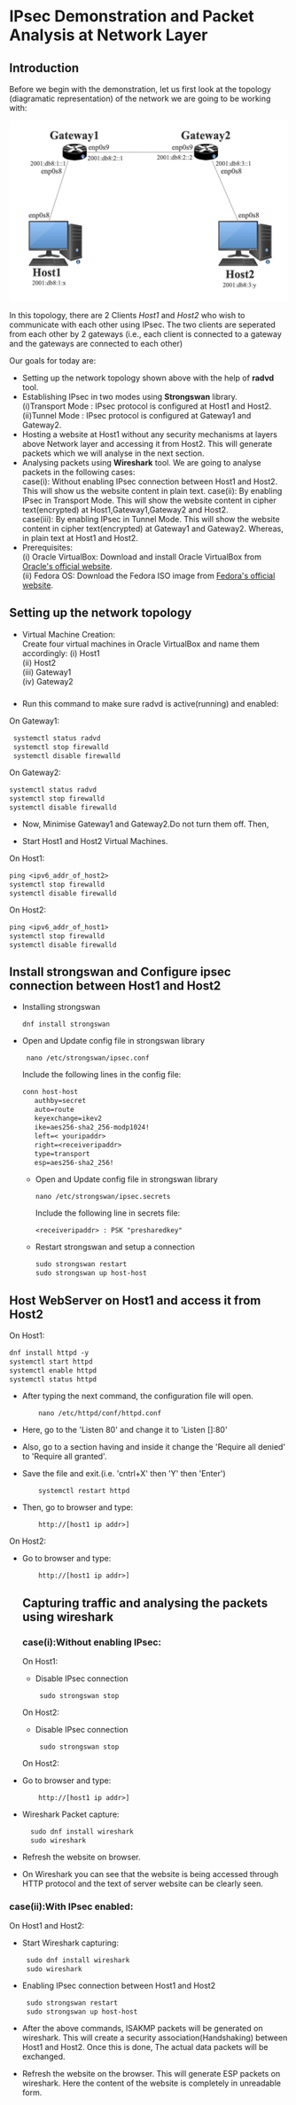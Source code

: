 # IPsec Demonstration and Packet Analysis at Network Layer
## Introduction
Before we begin with the demonstration, let us first look at the topology (diagramatic representation) of the network we are going to be working with:

![Network Topology Image](/IPSec/images/Topologyv2.png)

In this topology, there are 2 Clients *Host1* and *Host2* who wish to communicate with each other using IPsec. The two clients are seperated from each other by 2 gateways (i.e., each client is connected to a gateway and the gateways are connected to each other)

Our goals for today are:
- Setting up the network topology shown above with the help of **radvd** tool. 
- Establishing IPsec in two modes using **Strongswan** library.    
    (i)Transport Mode : IPsec protocol is configured at Host1 and Host2.    
    (ii)Tunnel Mode : IPsec protocol is configured at Gateway1 and Gateway2.    
- Hosting a website at Host1 without any security mechanisms at layers above Network layer and accessing it from Host2. This will generate packets which we will analyse in the next section.
- Analysing packets using **Wireshark** tool. We are going to analyse packets in the following cases:    
     case(i): Without enabling IPsec connection between Host1 and Host2. This will show us the website content in plain text.
     case(ii): By enabling IPsec in Transport Mode. This will show the website content in cipher text(encrypted) at Host1,Gateway1,Gateway2 and Host2.      
     case(iii): By enabling IPsec in Tunnel Mode. This will show the website content in cipher text(encrypted) at Gateway1 and Gateway2. Whereas, in plain text at Host1 and Host2.
- Prerequisites:      
  (i) Oracle VirtualBox: Download and install Oracle VirtualBox from [Oracle's official website](https://www.virtualbox.org/).      
(ii) Fedora OS: Download the Fedora ISO image from [Fedora's official website](https://fedoraproject.org/workstation/download).
  
  
  
## Setting up the network topology
-  Virtual Machine Creation:    
Create four virtual machines in Oracle VirtualBox and name them accordingly:
(i) Host1    
(ii) Host2    
(iii) Gateway1    
(iv) Gateway2    

###    
- Run this command to make sure radvd is active(running) and enabled:  

On Gateway1:    

     systemctl status radvd  
     systemctl stop firewalld  
     systemctl disable firewalld  

 
On Gateway2:  
   
    systemctl status radvd  
    systemctl stop firewalld 
    systemctl disable firewalld


- Now, Minimise Gateway1 and Gateway2.Do not turn them off. Then,  

- Start Host1 and Host2 Virtual Machines.  

On Host1:
   
    ping <ipv6_addr_of_host2>    
    systemctl stop firewalld  
    systemctl disable firewalld  

On Host2:   

    ping <ipv6_addr_of_host1>  
    systemctl stop firewalld  
    systemctl disable firewalld  

## Install strongswan and Configure ipsec connection between Host1 and Host2

- Installing strongswan

      dnf install strongswan  

- Open and Update config file in strongswan library  

       nano /etc/strongswan/ipsec.conf  

  Include the following lines in the config file:  

      conn host-host  
         authby=secret  
         auto=route  
         keyexchange=ikev2  
         ike=aes256-sha2_256-modp1024!  
         left=< youripaddr>  
         right=<receiveripaddr>  
         type=transport  
         esp=aes256-sha2_256!  
  
  - Open and Update config file in strongswan library  

        nano /etc/strongswan/ipsec.secrets  

    Include the following line in secrets file:  

        <receiveripaddr> : PSK "presharedkey"  

  - Restart strongswan and setup a connection  
  
        sudo strongswan restart  
        sudo strongswan up host-host  
             
## Host WebServer on Host1 and access it from Host2
  On Host1:   

    dnf install httpd -y  
    systemctl start httpd  
    systemctl enable httpd  
    systemctl status httpd  

- After typing the next command, the configuration file will open.  

          nano /etc/httpd/conf/httpd.conf  

- Here, go to the 'Listen 80' and change it to 'Listen [<youripaddr>]:80'

  
- Also, go to a section having <Directory></Directory> and inside it change the 'Require all denied' to 'Require all granted'.  
- Save the file and exit.(i.e. 'cntrl+X' then 'Y' then 'Enter')  

          systemctl restart httpd  

- Then, go to browser and type:  

          http://[host1 ip addr>]  

On Host2:   
- Go to browser and type:  
          
          http://[host1 ip addr>]  



  ## Capturing traffic and analysing the packets using wireshark
  ### case(i):Without enabling IPsec:

  On Host1:
  - Disable IPsec connection

         sudo strongswan stop
    
  On Host2:
  - Disable IPsec connection

         sudo strongswan stop

  On Host2:   
- Go to browser and type:  
          
          http://[host1 ip addr>]

- Wireshark Packet capture:

        sudo dnf install wireshark
        sudo wireshark

- Refresh the website on browser.
- On Wireshark you can see that the website is being accessed through HTTP protocol and the text of server website can be clearly seen.

### case(ii):With IPsec enabled:

On Host1 and Host2: 
- Start Wireshark capturing:
 
       sudo dnf install wireshark
       sudo wireshark
  
- Enabling IPsec connection between Host1 and Host2

       sudo strongswan restart
       sudo strongswan up host-host

- After the above commands, ISAKMP packets will be generated on wireshark. This will create a security association(Handshaking) between Host1 and Host2. Once this is done, The actual data packets will be exchanged.
- Refresh the website on the browser. This will generate ESP packets on wireshark. Here the content of the website is completely in unreadable form.









